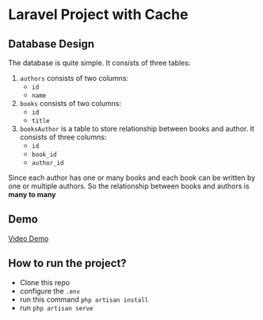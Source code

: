 # Laravel Project with Cache

## Database Design

The database is quite simple. It consists of three tables:
1. `authors` consists of two columns:
    - `id`
    - `name`
2. `books` consists of two columns:
    - `id`
    - `title`
3. `booksAuthor` is a table to store relationship between books and author. It consists of three columns:
    - `id`
    - `book_id`
    - `author_id`

Since each author has one or many books and each book can be written by one or multiple authors. So the relationship between books and authors is **many to many**

## Demo
[Video Demo](https://www.loom.com/share/462d02d6a4f2413cbbc5c761d45a14b0)

## How to run the project?
- Clone this repo
- configure the `.env`
- run this command `php artisan install`
- run `php artisan serve`
